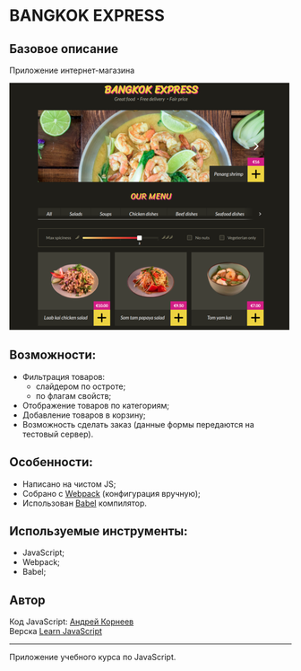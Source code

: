 # BANGKOK EXPRESS
## Базовое описание
Приложение интернет-магазина

![Main Page of application](./readmeSrc/mainPage.png)

## Возможности:
- Фильтрация товаров:
    - слайдером по остроте;
    - по флагам свойств;
- Отображение товаров по категориям;
- Добавление товаров в корзину;
- Возможность сделать заказ (данные формы передаются на тестовый сервер).

## Особенности:
- Написано на чистом JS;
- Собрано c [Webpack](https://webpack.js.org/) (конфигурация вручную);
- Использован [Babel](https://babeljs.io/) компилятор.

## Используемые инструменты:
- JavaScript;
- Webpack;
- Babel;

## Автор 
Код JavaScript: [Андрей Корнеев](https://github.com/andrey-kor) <br>
Верска [Learn JavaScript](https://learn.javascript.ru/)

---
Приложение учебного курса по JavaScript.